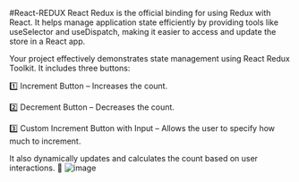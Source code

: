 #React-REDUX
React Redux is the official binding for using Redux with React. It helps manage application state efficiently by providing tools like useSelector and useDispatch, making it easier to access and update the store in a React app.

Your project effectively demonstrates state management using React Redux Toolkit. It includes three buttons:

1️⃣ Increment Button – Increases the count.

2️⃣ Decrement Button – Decreases the count.

3️⃣ Custom Increment Button with Input – Allows the user to specify how much to increment.

It also dynamically updates and calculates the count based on user interactions. 🚀
![image](https://github.com/user-attachments/assets/0b1e05b3-b263-4d8c-a033-5d199d6c67f4)

